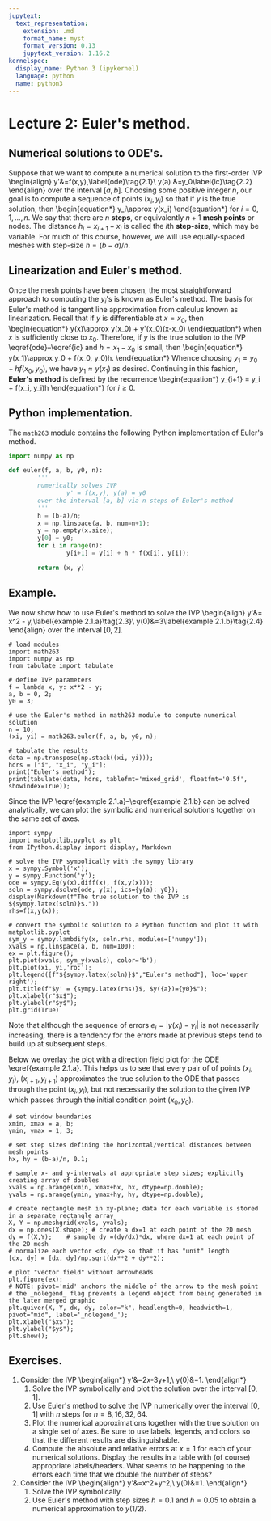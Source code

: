 ```yaml
---
jupytext:
  text_representation:
    extension: .md
    format_name: myst
    format_version: 0.13
    jupytext_version: 1.16.2
kernelspec:
  display_name: Python 3 (ipykernel)
  language: python
  name: python3
---
```


# Lecture 2: Euler's method.

## Numerical solutions to ODE's.

Suppose that we want to compute a numerical solution to the first-order IVP
\begin{align}
y'&=f(x,y),\label{ode}\tag{2.1}\\
y(a) &=y_0\label{ic}\tag{2.2}
\end{align}
over the interval $[a,b]$.
Choosing some positive integer $n$, our goal is to compute a sequence of points $(x_i,y_i)$ so that if $y$ is the true solution, then
\begin{equation*}
y_i\approx y(x_i)
\end{equation*}
for $i = 0,1,\dots, n$.
We say that there are $n$ **steps**, or equivalently $n+1$ **mesh points** or nodes.
The distance $h_i=x_{i+1}-x_i$ is called the $i$th **step-size**, which may be variable.
For much of this course, however, we will use equally-spaced meshes with step-size $h=(b-a)/n$.

## Linearization and Euler's method.

Once the mesh points have been chosen, the most straightforward approach to computing the $y_i$'s is known as Euler's method.
The basis for Euler's method is tangent line approximation from calculus known as linearization.
Recall that if $y$ is differentiable at $x=x_0$, then
\begin{equation*}
y(x)\approx y(x_0) + y'(x_0)(x-x_0)
\end{equation*}
when $x$ is sufficiently close to $x_0$.
Therefore, if $y$ is the true solution to the IVP \eqref{ode}–\eqref{ic} and $h=x_1-x_0$ is small, then
\begin{equation*}
y(x_1)\approx y_0 + f(x_0, y_0)h.
\end{equation*}
Whence choosing $y_1 = y_0 + hf(x_0, y_0)$, we have $y_1\approx y(x_1)$ as desired.
Continuing in this fashion, **Euler's method** is defined by the recurrence
\begin{equation*}
y_{i+1} = y_i + f(x_i, y_i)h
\end{equation*}
for $i\ge 0$.

## Python implementation.

The `math263` module contains the following Python implementation of Euler's method.

```python
import numpy as np

def euler(f, a, b, y0, n):
        '''
        numerically solves IVP
                y' = f(x,y), y(a) = y0
        over the interval [a, b] via n steps of Euler's method 
        '''
        h = (b-a)/n;
        x = np.linspace(a, b, num=n+1);
        y = np.empty(x.size);
        y[0] = y0;
        for i in range(n):
                y[i+1] = y[i] + h * f(x[i], y[i]);

        return (x, y)
```

## Example.

We now show how to use Euler's method to solve the IVP
\begin{align}
y'&= x^2 - y,\label{example 2.1.a}\tag{2.3}\\
y(0)&=3\label{example 2.1.b}\tag{2.4}
\end{align}
over the interval $[0, 2]$.

```{code-cell} ipython3
# load modules
import math263
import numpy as np
from tabulate import tabulate

# define IVP parameters
f = lambda x, y: x**2 - y;
a, b = 0, 2;
y0 = 3;

# use the Euler's method in math263 module to compute numerical solution
n = 10;
(xi, yi) = math263.euler(f, a, b, y0, n);

# tabulate the results
data = np.transpose(np.stack((xi, yi)));
hdrs = ["i", "x_i", "y_i"];
print("Euler's method");
print(tabulate(data, hdrs, tablefmt='mixed_grid', floatfmt='0.5f', showindex=True));
```

Since the IVP \eqref{example 2.1.a}–\eqref{example 2.1.b} can be solved analytically, we can plot the symbolic and numerical solutions together on the same set of axes.

```{code-cell} ipython3
import sympy
import matplotlib.pyplot as plt
from IPython.display import display, Markdown

# solve the IVP symbolically with the sympy library
x = sympy.Symbol('x');
y = sympy.Function('y');
ode = sympy.Eq(y(x).diff(x), f(x,y(x)));
soln = sympy.dsolve(ode, y(x), ics={y(a): y0}); 
display(Markdown(f"The true solution to the IVP is ${sympy.latex(soln)}$."))
rhs=f(x,y(x));

# convert the symbolic solution to a Python function and plot it with matplotlib.pyplot
sym_y = sympy.lambdify(x, soln.rhs, modules=['numpy']); 
xvals = np.linspace(a, b, num=100);
ex = plt.figure();
plt.plot(xvals, sym_y(xvals), color='b');
plt.plot(xi, yi,'ro:');
plt.legend([f"${sympy.latex(soln)}$","Euler's method"], loc='upper right');
plt.title(f"$y' = {sympy.latex(rhs)}$, $y({a})={y0}$");
plt.xlabel(r"$x$");
plt.ylabel(r"$y$");
plt.grid(True)
```

Note that although the sequence of errors $e_i = |y(x_i) - y_i|$ is not necessarily increasing, there is a tendency for the errors made at previous steps tend to build up at subsequent steps. 

Below we overlay the plot with a direction field plot for the ODE \eqref{example 2.1.a}.
This helps us to see that every pair of of points $(x_i, y_i)$, $(x_{i+1}, y_{i+1})$ approximates the true solution to the ODE that passes through the point $(x_i, y_i)$, but not necessarily the solution to the given IVP which passes through the initial condition point $(x_0, y_0)$.

```{code-cell} ipython3
# set window boundaries
xmin, xmax = a, b;
ymin, ymax = 1, 3;

# set step sizes defining the horizontal/vertical distances between mesh points
hx, hy = (b-a)/n, 0.1;

# sample x- and y-intervals at appropriate step sizes; explicitly creating array of doubles
xvals = np.arange(xmin, xmax+hx, hx, dtype=np.double);
yvals = np.arange(ymin, ymax+hy, hy, dtype=np.double);

# create rectangle mesh in xy-plane; data for each variable is stored in a separate rectangle array
X, Y = np.meshgrid(xvals, yvals);
dx = np.ones(X.shape); # create a dx=1 at each point of the 2D mesh
dy = f(X,Y);    # sample dy =(dy/dx)*dx, where dx=1 at each point of the 2D mesh
# normalize each vector <dx, dy> so that it has "unit" length
[dx, dy] = [dx, dy]/np.sqrt(dx**2 + dy**2);

# plot "vector field" without arrowheads
plt.figure(ex);
# NOTE: pivot='mid' anchors the middle of the arrow to the mesh point
# the _nolegend_ flag prevents a legend object from being generated in the later merged graphic
plt.quiver(X, Y, dx, dy, color="k", headlength=0, headwidth=1, pivot="mid", label='_nolegend_'); 
plt.xlabel("$x$");
plt.ylabel("$y$");
plt.show();
```

## Exercises.

1. Consider the IVP 
\begin{align*}
y'&=2x-3y+1,\\ y(0)&=1.
\end{align*}
    1. Solve the IVP symbolically and plot the solution over the interval $[0,1]$.
    1. Use Euler's method to solve the IVP numerically over the interval $[0, 1]$ with $n$ steps for $n = 8, 16, 32, 64$. 
    1. Plot the numerical approximations together with the true solution on a single set of axes. Be sure to use labels, legends, and colors so that the different results are distinguishable.
    1. Compute the absolute and relative errors at $x = 1$ for each of your numerical solutions.  Display the results in a table with (of course) appropriate labels/headers. What seems to be happening to the errors each time that we double the number of steps?
1. Consider the IVP 
\begin{align*}
y'&=x^2+y^2,\\
y(0)&=1.
\end{align*}
    1. Solve the IVP symbolically.  
    1. Use Euler's method with step sizes $h = 0.1$ and $h = 0.05$ to obtain a numerical approximation to $y(1/2)$.
